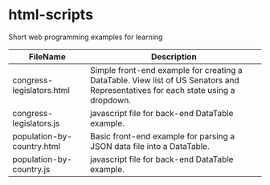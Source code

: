 # html-scripts
Short web programming examples for learning

FileName      | Description
------------- | -------------  
congress-legislators.html | Simple front-end example for creating a DataTable.  View list of US Senators and Representatives for each state using a dropdown.  
congress-legislators.js | javascript file for back-end DataTable example.
population-by-country.html | Basic front-end example for parsing a JSON data file into a DataTable.
population-by-country.js | javascript file for back-end DataTable example.









